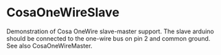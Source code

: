 CosaOneWireSlave
====

Demonstration of Cosa OneWire slave-master support. The slave arduino should be connected to the one-wire bus on pin 2 and common ground. See also CosaOneWireMaster. 

